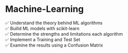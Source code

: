 # Machine-Learning

✅ Understand the theory behind ML algorithms <br>
✅ Builld ML models with scikit-learn <br>
✅ Determine the strengths and limitations each algorithm <br>
✅ Implement a Training and Test Set <br>
✅ Examine the results using a Confusion Matrix <br>
